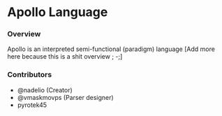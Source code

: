 # Apollo Language
### Overview
Apollo is an interpreted semi-functional (paradigm) language
[Add more here because this is a shit overview ; -;]


### Contributors
- @nadelio (Creator)
- @vmaskmovps (Parser designer)
- pyrotek45
